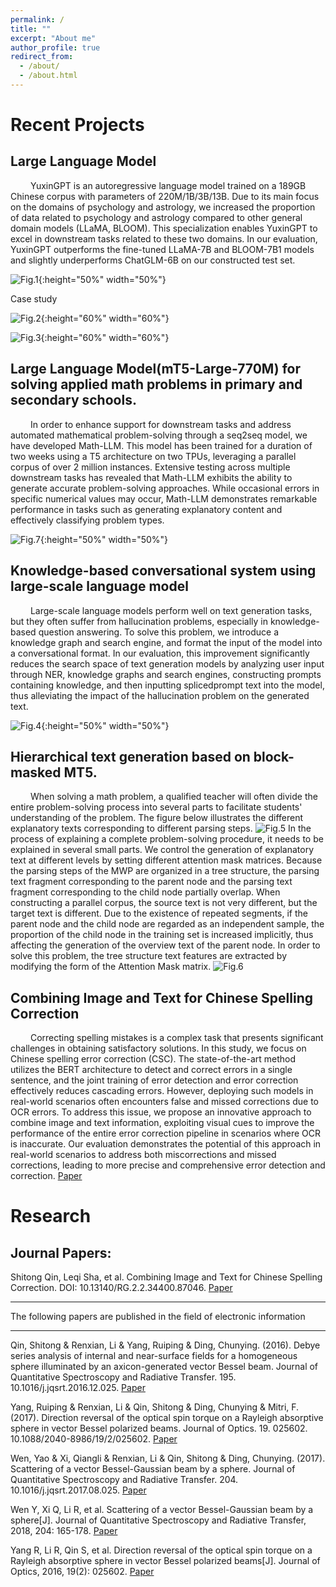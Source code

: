 ```yaml
---
permalink: /
title: ""
excerpt: "About me"
author_profile: true
redirect_from:
  - /about/
  - /about.html
---
```


# Recent Projects

## Large Language Model

&emsp;&emsp; YuxinGPT is an autoregressive language model trained on a 189GB Chinese corpus with parameters of 220M/1B/3B/13B. Due to its main focus on the domains of psychology and astrology, we increased the proportion of data related to psychology and astrology compared to other general domain models (LLaMA, BLOOM). This specialization enables YuxinGPT to excel in downstream tasks related to these two domains. In our evaluation, YuxinGPT outperforms the fine-tuned LLaMA-7B and BLOOM-7B1 models and slightly underperforms ChatGLM-6B on our constructed test set.

![Fig.1](/images/WX20230614-171632.png){:height="50%" width="50%"}

Case study

![Fig.2](/images/YxGPT_01.jpg){:height="60%" width="60%"}

![Fig.3](/images/YxGPT_02.jpg){:height="60%" width="60%"}

## Large Language Model(mT5-Large-770M) for solving applied math problems in primary and secondary schools.

&emsp;&emsp; In order to enhance support for downstream tasks and address automated mathematical problem-solving through a seq2seq model, we have developed Math-LLM. This model has been trained for a duration of two weeks using a T5 architecture on two TPUs, leveraging a parallel corpus of over 2 million instances. Extensive testing across multiple downstream tasks has revealed that Math-LLM exhibits the ability to generate accurate problem-solving approaches. While occasional errors in specific numerical values may occur, Math-LLM demonstrates remarkable performance in tasks such as generating explanatory content and effectively classifying problem types.

![Fig.7](/images/math-llm.png){:height="50%" width="50%"}


## Knowledge-based conversational system using large-scale language model
&emsp;&emsp; Large-scale language models perform well on text generation tasks, but they often suffer from hallucination problems, especially in knowledge-based question answering. To solve this problem, we introduce a knowledge graph and search engine, and format the input of the model into a conversational format. In our evaluation, this improvement significantly reduces the search space of text generation models by analyzing user input through NER, knowledge graphs and search engines, constructing prompts containing knowledge, and then inputting spliced ​​prompt text into the model, thus alleviating the impact of the hallucination problem on the generated text.

![Fig.4](/images/KBChatBot.png){:height="50%" width="50%"}

<!-- Demo: 192.168.1.1 -->

## Hierarchical text generation based on block-masked MT5.

&emsp;&emsp; When solving a math problem, a qualified teacher will often divide the entire problem-solving process into several parts to facilitate students' understanding of the problem. The figure below illustrates the different explanatory texts corresponding to different parsing steps.
![Fig.5](/images/Explain_the_interpretation_of_the_segment.png)
In the process of explaining a complete problem-solving procedure, it needs to be explained in several small parts. We control the generation of explanatory text at different levels by setting different attention mask matrices. Because the parsing steps of the MWP are organized in a tree structure, the parsing text fragment corresponding to the parent node and the parsing text fragment corresponding to the child node partially overlap. When constructing a parallel corpus, the source text is not very different, but the target text is different. Due to the existence of repeated segments, if the parent node and the child node are regarded as an independent sample, the proportion of the child node in the training set is increased implicitly, thus affecting the generation of the overview text of the parent node. In order to solve this problem, the tree structure text features are extracted by modifying the form of the Attention Mask matrix.
![Fig.6](/images/attention_mask.png)

## Combining Image and Text for Chinese Spelling Correction

&emsp;&emsp; Correcting spelling mistakes is a complex task that presents significant challenges in obtaining satisfactory solutions. In this study, we focus on Chinese spelling error correction (CSC). The state-of-the-art method utilizes the BERT architecture to detect and correct errors in a single sentence, and the joint training of error detection and error correction effectively reduces cascading errors. However, deploying such models in real-world scenarios often encounters false and missed corrections due to OCR errors. To address this issue, we propose an innovative approach to combine image and text information, exploiting visual cues to improve the performance of the entire error correction pipeline in scenarios where OCR is inaccurate. Our evaluation demonstrates the potential of this approach in real-world scenarios to address both miscorrections and missed corrections, leading to more precise and comprehensive error detection and correction. [Paper](/files/paper_01.pdf)

<!-- ## College entrance examination (CEE) math problem-solving robot.

blabla -->

<!-- # [Research](https://www.researchgate.net/scientific-contributions/Shitong-Qin-2119476520) -->
# Research

## Journal Papers:

Shitong Qin, Leqi Sha, et al. Combining Image and Text for Chinese Spelling Correction. DOI: 10.13140/RG.2.2.34400.87046. [Paper](https://www.researchgate.net/publication/371684241_Combining_Image_and_Text_for_Chinese_Spelling_Correction)

------

The following papers are published in the field of electronic information

------

Qin, Shitong & Renxian, Li & Yang, Ruiping & Ding, Chunying. (2016). Debye series analysis of internal and near-surface fields for a homogeneous sphere illuminated by an axicon-generated vector Bessel beam. Journal of Quantitative Spectroscopy and Radiative Transfer. 195. 10.1016/j.jqsrt.2016.12.025. [Paper](https://www.sciencedirect.com/science/article/abs/pii/S0022407316304861)

Yang, Ruiping & Renxian, Li & Qin, Shitong & Ding, Chunying & Mitri, F. (2017). Direction reversal of the optical spin torque on a Rayleigh absorptive sphere in vector Bessel polarized beams. Journal of Optics. 19. 025602. 10.1088/2040-8986/19/2/025602. [Paper](https://iopscience.iop.org/article/10.1088/2040-8986/19/2/025602)

Wen, Yao & Xi, Qiangli & Renxian, Li & Qin, Shitong & Ding, Chunying. (2017). Scattering of a vector Bessel-Gaussian beam by a sphere. Journal of Quantitative Spectroscopy and Radiative Transfer. 204. 10.1016/j.jqsrt.2017.08.025. [Paper](https://www.sciencedirect.com/science/article/abs/pii/S0022407317303953)

Wen Y, Xi Q, Li R, et al. Scattering of a vector Bessel-Gaussian beam by a sphere[J]. Journal of Quantitative Spectroscopy and Radiative Transfer, 2018, 204: 165-178. [Paper](https://www.sciencedirect.com/science/article/abs/pii/S0022407317303953)

Yang R, Li R, Qin S, et al. Direction reversal of the optical spin torque on a Rayleigh absorptive sphere in vector Bessel polarized beams[J]. Journal of Optics, 2016, 19(2): 025602. [Paper](https://iopscience.iop.org/article/10.1088/2040-8986/19/2/025602)
